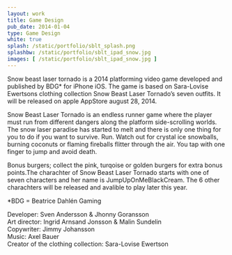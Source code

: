 ```yaml
---
layout: work
title: Game Design
pub_date: 2014-01-04
type: Game Design
white: true
splash: /static/portfolio/sblt_splash.png
splashbw: /static/portfolio/sblt_ipad_snow.jpg
images: [ /static/portfolio/sblt_ipad_snow.jpg ]
---
```

Snow beast laser tornado is a 2014 platforming video game developed and published by BDG* for iPhone iOS. The game is based on Sara-Lovise Ewertsons clothing collection Snow Beast Laser Tornado’s seven outfits. It will be released on apple AppStore august 28, 2014. 

Snow Beast Laser Tornado is an endless runner game where the player must run from different dangers along the platform side-scrolling worlds. The snow laser paradise has started to melt and there is only one thing for you to do if you want to survive. Run. Watch out for crystal ice snowballs, burning coconuts or flaming fireballs flitter through the air. You tap with one finger to jump and avoid death. 

Bonus burgers; collect the pink, turqoise or golden burgers for extra bonus points.The charachter of Snow Beast Laser Tornado starts with one of seven characters and her name is JumpUpOnMeBlackCream. The 6 other charachters will be released and avalible to play later this year.




*BDG = Beatrice Dahlén Gaming <br>


Developer: Sven Andersson & Jhonny Goransson <br>
Art director: Ingrid Arnsand Jonsson & Malin Sundelin <br>
Copywriter: Jimmy Johansson <br>
Music: Axel Bauer <br>
Creator of the clothing collection: Sara-Lovise Ewertson
